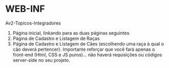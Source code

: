 # WEB-INF
 Av2-Topicos-Integradores

1) Página inicial, linkando para as duas páginas seguintes
2) Página de Cadastro e Listagem de Raças
3) Página de Cadastro e Listagem de Cães (escolhendo uma raça à qual o cão deverá pertencer).
Importante reforçar que você fará apenas o front-end (Html, CSS e JS puros)... não haverá requisições ou códigos server-side no seu projeto.


